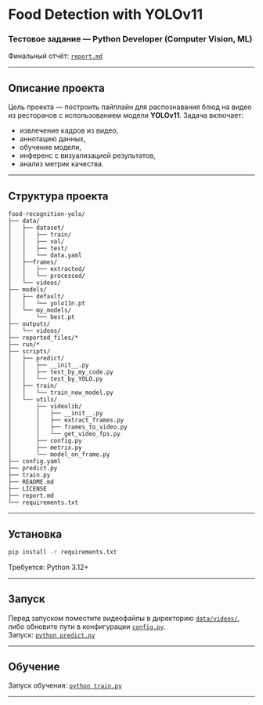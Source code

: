 # Food Detection with YOLOv11

### Тестовое задание — Python Developer (Computer Vision, ML)

Финальный отчёт: [`report.md`](./report.md)

---

## Описание проекта

Цель проекта — построить пайплайн для распознавания блюд на видео из ресторанов с использованием модели **YOLOv11**. Задача включает:
- извлечение кадров из видео,
- аннотацию данных,
- обучение модели,
- инференс с визуализацией результатов,
- анализ метрик качества.

---

## Структура проекта
```
food-recognition-yolo/
├── data/
│   ├── dataset/
│   │   ├── train/
│   │   ├── val/
│   │   ├── test/
│   │   └── data.yaml
│   ├──frames/
│   │   ├── extracted/
│   │   └── processed/
│   └── videos/
├── models/
│   ├── default/
│   │   └── yolo11n.pt
│   └── my_models/
│       └── best.pt
├── outputs/
│   └── videos/
├── reported_files/*
├── run/*
├── scripts/
│   ├── predict/
│   │   ├── __init__.py
│   │   ├── test_by_my_code.py
│   │   └── test_by_YOLO.py
│   ├── train/
│   │   └── train_new_model.py
│   └── utils/
│       ├── videolib/
│       │   ├── __init__.py
│       │   ├── extract_frames.py
│       │   ├── frames_to_video.py
│       │   └── get_video_fps.py
│       ├── config.py
│       ├── metrix.py
│       └── model_on_frame.py
├── config.yaml
├── predict.py
├── train.py
├── README.md
├── LICENSE
├── report.md
└── requirements.txt

```


---

## Установка


```bash
pip install -r requirements.txt
```

Требуется:
Python 3.12+

---

## Запуск

Перед запуском поместите видеофайлы в директорию [`data/videos/`](./data/videos/), либо обновите пути в конфигурации [`config.py`](./scripts/utils/config.py).  
Запуск: [`python predict.py`](./predict.py)

---

## Обучение

Запуск обучения: [`python train.py`](./train.py)

---

